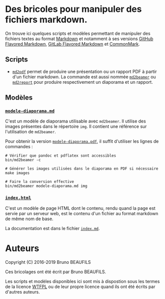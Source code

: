 # Des bricoles pour manipuler des fichiers markdown.

On trouve ici quelques scripts et modèles permettant de manipuler des fichiers
textes au format [Markdown](https://daringfireball.net/projects/markdown) et
notamment à ses versions [GitHub Flavored Markdown](https://github.github.com/gfm),
[GitLab Flavored Markdown](https://docs.gitlab.com/ce/user/markdown.html) et
[CommonMark](http://commonmark.org/).

## Scripts

- [`md2pdf`](bin/md2pdf) permet de produire une présentation ou un rapport PDF
  à partir d'un fichier markdown. La commande est aussi nommée
  [`md2beamer`](bin/md2beamer) ou [`md2report`](bin/md2report) pour produire
  respectivement un diaporama et un rapport.


## Modèles

### [`modele-diaporama.md`](modele-diaporama.md)

C'est un modèle de diaporama utilisable avec `md2beamer`. Il utilise des
images présentes dans le répertoire `img`. Il contient une référence sur
l'utilisation de `md2beamer`.

Pour obtenir la version [`modele-diaporama.pdf`](modele-diaporama.pdf), il
suffit d'utiliser les lignes de commandes :
  
```shell
# Vérifier que pandoc et pdflatex sont accessibles
bin/md2beamer -c

# Générer les images utilisées dans le diaporama en PDF si nécessaire
make images

# Faire la conversion effective
bin/md2beamer modele-diaporama.md img
```

### [`index.html`](index.html)

C'est un modèle de page HTML dont le contenu, rendu quand la page est servie
par un serveur web, est le contenu d'un fichier au format markdown de même nom
de base.

La documentation est dans le fichier [`index.md`](index.md).

# Auteurs

Copyright (C) 2016-2019 Bruno BEAUFILS

Ces bricolages ont été écrit par Bruno BEAUFILS.

Les scripts et modèles disponibles ici sont mis à dispostion sous les termes
de la licence [WTFPL](WFTPL) ou de leur propre licence quand ils ont été écrits
par d'autres auteurs.
